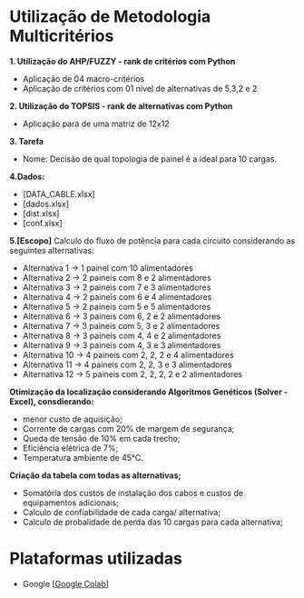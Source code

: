 # Utilização de Metodologia Multicritérios
**1. Utilização do AHP/FUZZY - rank de critérios com Python**
- Aplicação de 04 macro-critérios
- Aplicação de critérios com 01 nível de alternativas de 5,3,2 e 2

**2. Utilização do TOPSIS - rank de alternativas com Python**
- Aplicação para de uma matriz de 12x12

**3. Tarefa**
- Nome: Decisão de qual topologia de painel é a ideal para 10 cargas.

**4.Dados:** 
- [DATA_CABLE.xlsx]
- [dados.xlsx]
- [dist.xlsx]
- [conf.xlsx]

**5.[Escopo]**
Calculo do fluxo de potência para cada circuito considerando as seguintes alternativas:
- Alternativa 1  -> 1 painel com 10 alimentadores
- Alternativa 2  -> 2 paineis com 8 e 2 alimentadores
- Alternativa 3  -> 2 paineis com 7 e 3 alimentadores
- Alternativa 4  -> 2 paineis com 6 e 4 alimentadores
- Alternativa 5  -> 2 paineis com 5 e 5 alimentadores
- Alternativa 6  -> 3 paineis com 6, 2 e 2 alimentadores
- Alternativa 7  -> 3 paineis com 5, 3 e 2 alimentadores
- Alternativa 8  -> 3 paineis com 4, 4 e 2 alimentadores
- Alternativa 9  -> 3 paineis com 4, 3 e 3 alimentadores
- Alternativa 10 -> 4 paineis com 2, 2, 2 e 4 alimentadores
- Alternativa 11 -> 4 paineis com 2, 2, 3 e 3 alimentadores
- Alternativa 12 -> 5 paineis com 2, 2, 2, 2 e 2 alimentadores

**Otimização da localização considerando Algoritmos Genéticos (Solver - Excel), consdierando:**
- menor custo de aquisição;
- Corrente de cargas com 20% de margem de segurança;
- Queda de tensão de 10% em cada trecho;
- Eficiência elétrica de 7%;
- Temperatura ambiente de 45°C.

**Criação da tabela com todas as alternativas;**
- Somatória dos custos de instalação dos cabos e custos de equipamentos adicionais;
- Calculo de confiabilidade de cada carga/ alternativa;
- Calculo de probalidade de perda das 10 cargas para cada alternativa;


#  Plataformas utilizadas
- Google [[Google Colab](https://colab.research.google.com/)]

